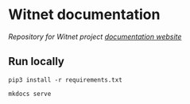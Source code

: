 # Witnet documentation
*Repository for Witnet project [documentation website]*

## Run locally
```console
pip3 install -r requirements.txt

mkdocs serve
```

[documentation website]: https://docs.witnet.io
